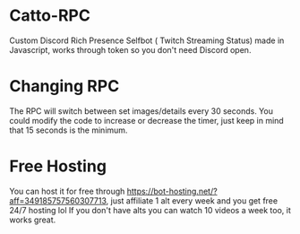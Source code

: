 # Catto-RPC
Custom Discord Rich Presence Selfbot ( Twitch Streaming Status) made in Javascript, works through token so you don't need Discord open.

# Changing RPC
The RPC will switch between set images/details every 30 seconds. You could modify the code to increase or decrease the timer, just keep in mind that 15 seconds is the minimum. 

# Free Hosting
You can host it for free through https://bot-hosting.net/?aff=349185757560307713, just affiliate 1 alt every week and you get free 24/7 hosting lol
If you don't have alts you can watch 10 videos a week too, it works great.
